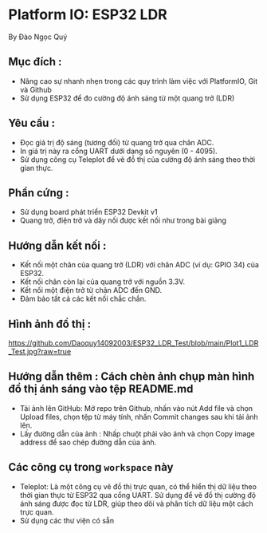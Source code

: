 # Platform IO: ESP32 LDR
By Đào Ngọc Quý

## Mục đích : 
- Nâng cao sự nhanh nhẹn trong các quy trình làm việc với PlatformIO, Git và Github
- Sử dụng ESP32 để đo cường độ ánh sáng từ một quang trở (LDR)

## Yêu cầu :
- Đọc giá trị độ sáng (tương đối) từ quang trở qua chân ADC.
- In giá trị này ra cổng UART dưới dạng số nguyên (0 - 4095).
- Sử dụng công cụ Teleplot để vẽ đồ thị của cường độ ánh sáng theo thời gian thực.

## Phần cứng :
- Sử dụng board phát triển ESP32 Devkit v1
- Quang trở, điện trở và dây nối được kết nối như trong bài giảng 

## Hướng dẫn kết nối : 
-  Kết nối một chân của quang trở (LDR) với chân ADC (ví dụ: GPIO 34) của ESP32.
-  Kết nối chân còn lại của quang trở với nguồn 3.3V.
-  Kết nối một điện trở từ chân ADC đến GND.
-  Đảm bảo tất cả các kết nối chắc chắn.

## Hình ảnh đồ thị :
https://github.com/Daoquy14092003/ESP32_LDR_Test/blob/main/Plot1_LDR_Test.jpg?raw=true

## Hướng dẫn thêm : Cách chèn ảnh chụp màn hình đồ thị ánh sáng vào tệp README.md
- Tải ảnh lên GitHub: Mở repo trên Github, nhấn vào nút Add file và chọn Upload files, chọn tệp từ máy tính, nhấn Commit changes sau khi tải ảnh lên.
- Lấy đường dẫn của ảnh : Nhấp chuột phải vào ảnh và chọn Copy image address để sao chép đường dẫn của ảnh.

## Các công cụ trong `workspace` này
- Teleplot: Là một công cụ vẽ đồ thị trực quan, có thể hiển thị dữ liệu theo thời gian thực từ ESP32 qua cổng UART.
  Sử dụng để vẽ đồ thị cường độ ánh sáng được đọc từ LDR, giúp theo dõi và phân tích dữ liệu một cách trực quan.
- Sử dụng các thư viện có sẵn 
